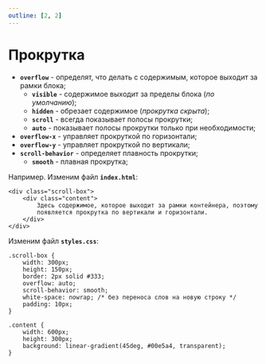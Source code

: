 ```yaml
---
outline: [2, 2]
---
```


<script setup>
import CodePreview from '../.././.vitepress/components/CodePreview.vue';

import html_065 from '../.././.vitepress/examples/css/demo_065/index.html?raw';
import css_065 from '../.././.vitepress/examples/css/demo_065/style.css?raw';
import js_065 from '../.././.vitepress/examples/css/demo_065/script.js?raw';
</script>

# Прокрутка

- **`overflow`** - определят, что делать с содержимым, которое выходит за рамки блока;
    - **`visible`** - содержимое выходит за пределы блока (_по умолчанию_);
    - **`hidden`** - обрезает содержимое (_прокрутка скрыта_);
    - **`scroll`** - всегда показывает полосы прокрутки;
    - **`auto`** - показывает полосы прокрутки только при необходимости;
- **`overflow-x`** - управляет прокруткой по горизонтали;
- **`overflow-y`** - управляет прокруткой по вертикали;
- **`scroll-behavior`** - определяет плавность прокрутки;
    - **`smooth`** - плавная прокрутка;

Например. Изменим файл **`index.html`**:

```html:line-numbers
<div class="scroll-box">
    <div class="content">
        Здесь содержимое, которое выходит за рамки контейнера, поэтому
        появляется прокрутка по вертикали и горизонтали.
    </div>
</div>
```

Изменим файл **`styles.css`**:

```css:line-numbers
.scroll-box {
    width: 300px;
    height: 150px;
    border: 2px solid #333;
    overflow: auto;
    scroll-behavior: smooth;
    white-space: nowrap; /* без переноса слов на новую строку */
    padding: 10px;
}

.content {
    width: 600px;
    height: 300px;
    background: linear-gradient(45deg, #00e5a4, transparent);
}
```

<CodePreview :html="html_065" :css="css_065" :js="js_065" height="250px" />

